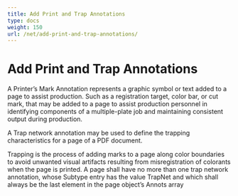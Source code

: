 ```yaml
---
title: Add Print and Trap Annotations
type: docs
weight: 150
url: /net/add-print-and-trap-annotations/
---
```

# Add Print and Trap Annotations

A Printer’s Mark Annotation represents a graphic symbol or text added to a page to assist production. Such as a registration target, color bar, or cut mark, that may be added to a page to assist production personnel in identifying components of a multiple-plate job and maintaining consistent output during production. 

A Trap network annotation may be used to define the trapping characteristics for a page of a PDF document.

Trapping is the process of adding marks to a page along color boundaries to avoid unwanted visual artifacts resulting from misregistration of colorants when the page is printed.
A page shall have no more than one trap network annotation, whose Subtype entry has the value TrapNet and which shall always be the last element in the page object’s Annots array 
